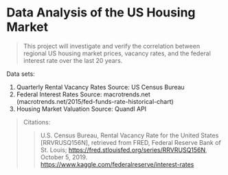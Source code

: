 # Data Analysis of the US Housing Market 
> This project will investigate and verify the correlation between regional US housing market prices, vacancy rates, and the federal interest rate over the last 20 years. 

Data sets:
1. Quarterly Rental Vacancy Rates 
   Source: US Census Bureau 
2. Federal Interest Rates 
   Source: macrotrends.net (macrotrends.net/2015/fed-funds-rate-historical-chart)
3. Housing Market Valuation
   Source: Quandl API 

> Citations:
>> U.S. Census Bureau, Rental Vacancy Rate for the United States [RRVRUSQ156N], retrieved from FRED, Federal Reserve Bank of St. Louis; https://fred.stlouisfed.org/series/RRVRUSQ156N, October 5, 2019.
>> https://www.kaggle.com/federalreserve/interest-rates
